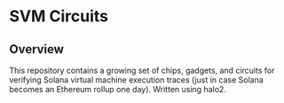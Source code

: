 # SVM Circuits

## Overview

This repository contains a growing set of chips, gadgets, and circuits for verifying Solana virtual machine execution traces (just in case Solana becomes an Ethereum rollup one day). Written using halo2.
